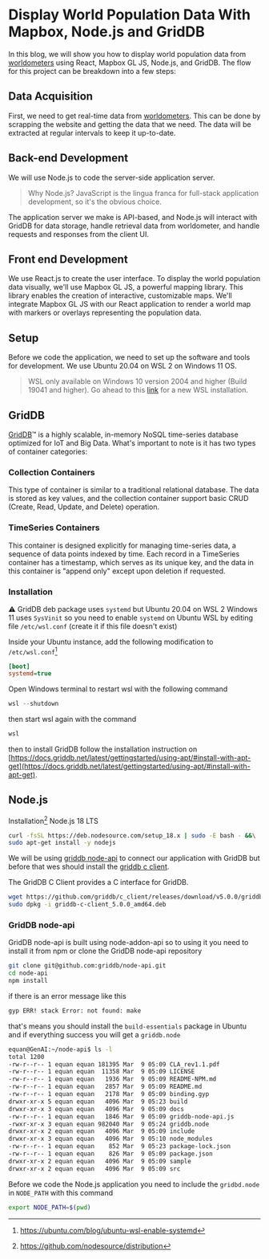 # Display World Population Data With Mapbox, Node.js and GridDB

In this blog, we will show you how to display world population data from [worldometers](https://www.worldometers.info/) using React, Mapbox GL JS, Node.js, and GridDB. The flow for this project can be breakdown into a few steps:

## Data Acquisition

First, we need to get real-time data from [worldometers](https://www.worldometers.info/). This can be done by scrapping the website and getting the data that we need. The data will be extracted at regular intervals to keep it up-to-date.

## Back-end Development

We will use Node.js to code the server-side application server.

> Why Node.js? JavaScript is the lingua franca for full-stack application development, so it's the obvious choice.

The application server we make is API-based, and Node.js will interact with GridDB for data storage, handle retrieval data from worldometer, and handle requests and responses from the client UI.

## Front end Development

We use React.js to create the user interface. To display the world population data visually, we'll use Mapbox GL JS, a powerful mapping library. This library enables the creation of interactive, customizable maps. We'll integrate Mapbox GL JS with our React application to render a world map with markers or overlays representing the population data.

## Setup

Before we code the application, we need to set up the software and tools for development. We use Ubuntu 20.04 on WSL 2 on Windows 11 OS.

> WSL only available on Windows 10 version 2004 and higher (Build 19041 and higher). Go ahead to this [link](https://learn.microsoft.com/en-us/windows/wsl/install) for a new WSL installation.

## GridDB

[GridDB](https://griddb.net/en/)™ is a highly scalable, in-memory NoSQL time-series database optimized for IoT and Big Data. What's important to note is it has two types of container categories:

### Collection Containers

This type of container is similar to a traditional relational database. The data is stored as key values, and the collection container support basic CRUD (Create, Read, Update, and Delete) operation.

### TimeSeries Containers

This container is designed explicitly for managing time-series data, a sequence of data points indexed by time. Each record in a TimeSeries container has a timestamp, which serves as its unique key, and the data in this container is "append only" except upon deletion if requested.

### Installation

⚠️ GridDB deb package uses `systemd` but Ubuntu 20.04 on WSL 2 Windows 11 uses `SysVinit` so you need to enable `systemd` on Ubuntu WSL by editing file `/etc/wsl.conf` (create it if this file doesn't exist)

Inside your Ubuntu instance, add the following modification to `/etc/wsl.conf`[^1]

```ini
[boot]
systemd=true
```

Open Windows terminal to restart wsl with the following command

```powershell
wsl --shutdown
```

then start wsl again with the command

```powershell
wsl
```

then to install GridDB follow the installation instruction on [https://docs.griddb.net/latest/gettingstarted/using-apt/#install-with-apt-get](https://docs.griddb.net/latest/gettingstarted/using-apt/#install-with-apt-get).

## Node.js

Installation[^2] Node.js 18 LTS

```zsh
curl -fsSL https://deb.nodesource.com/setup_18.x | sudo -E bash - &&\
sudo apt-get install -y nodejs
```

We will be using [griddb node-api](https://github.com/griddb/node-api) to connect our application with GridDB but before that wes should install the [griddb c client](https://github.com/griddb/c_client).

The GridDB C Client provides a C interface for GridDB.

```zsh
wget https://github.com/griddb/c_client/releases/download/v5.0.0/griddb-c-client_5.0.0_amd64.deb
sudo dpkg -i griddb-c-client_5.0.0_amd64.deb
```

### GridDB node-api

GridDB node-api is built using node-addon-api so to using it you need to install it from npm or clone the GridDB node-api repository

```zsh
git clone git@github.com:griddb/node-api.git
cd node-api
npm install
```

if there is an error message like this

```zsh
gyp ERR! stack Error: not found: make
```

that's means you should install the `build-essentials` package in Ubuntu and if everything success you will get a `griddb.node`

```zsh
equan@GenAI:~/node-api$ ls -l
total 1200
-rw-r--r-- 1 equan equan 181395 Mar  9 05:09 CLA_rev1.1.pdf
-rw-r--r-- 1 equan equan  11358 Mar  9 05:09 LICENSE
-rw-r--r-- 1 equan equan   1936 Mar  9 05:09 README-NPM.md
-rw-r--r-- 1 equan equan   2857 Mar  9 05:09 README.md
-rw-r--r-- 1 equan equan   2178 Mar  9 05:09 binding.gyp
drwxr-xr-x 5 equan equan   4096 Mar  9 05:23 build
drwxr-xr-x 3 equan equan   4096 Mar  9 05:09 docs
-rw-r--r-- 1 equan equan   1846 Mar  9 05:09 griddb-node-api.js
-rwxr-xr-x 3 equan equan 982040 Mar  9 05:24 griddb.node
drwxr-xr-x 2 equan equan   4096 Mar  9 05:09 include
drwxr-xr-x 3 equan equan   4096 Mar  9 05:10 node_modules
-rw-r--r-- 1 equan equan    852 Mar  9 05:23 package-lock.json
-rw-r--r-- 1 equan equan    826 Mar  9 05:09 package.json
drwxr-xr-x 2 equan equan   4096 Mar  9 05:09 sample
drwxr-xr-x 2 equan equan   4096 Mar  9 05:09 src
```

Before we code the Node.js application you need to include the `gridbd.node` in `NODE_PATH` with this command

```zsh
export NODE_PATH=$(pwd)
```

[^1]: https://ubuntu.com/blog/ubuntu-wsl-enable-systemd
[^2]: https://github.com/nodesource/distribution

